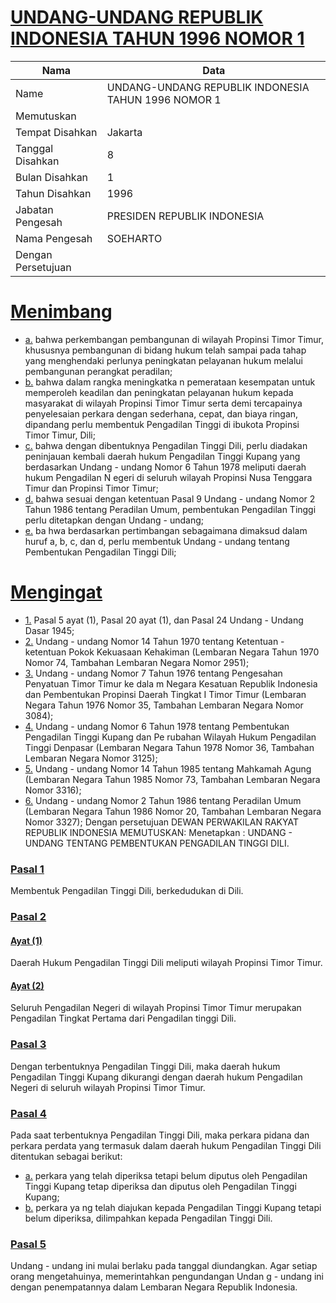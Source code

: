 # [UNDANG-UNDANG REPUBLIK INDONESIA TAHUN 1996 NOMOR 1](http://example.org/legal/document/uu/1996/1)

| Nama | Data |
| ------ | ----- |
|Name|UNDANG-UNDANG REPUBLIK INDONESIA TAHUN 1996 NOMOR 1|
|Memutuskan||
|Tempat Disahkan|Jakarta|
|Tanggal Disahkan|8|
|Bulan Disahkan|1|
|Tahun Disahkan|1996|
|Jabatan Pengesah|PRESIDEN REPUBLIK INDONESIA|
|Nama Pengesah|SOEHARTO|
|Dengan Persetujuan||
# [Menimbang](http://example.org/legal/document/uu/1996/1/menimbang)

* [a.](http://example.org/legal/document/uu/1996/1/menimbang/point/a) bahwa perkembangan pembangunan di wilayah Propinsi Timor Timur, khususnya pembangunan di bidang hukum telah sampai pada tahap yang menghendaki perlunya peningkatan pelayanan hukum melalui pembangunan perangkat peradilan;
* [b.](http://example.org/legal/document/uu/1996/1/menimbang/point/b) bahwa dalam rangka meningkatka n pemerataan kesempatan untuk memperoleh keadilan dan peningkatan pelayanan hukum kepada masyarakat di wilayah Propinsi Timor Timur serta demi tercapainya penyelesaian perkara dengan sederhana, cepat, dan biaya ringan, dipandang perlu membentuk Pengadilan Tinggi di ibukota Propinsi Timor Timur, Dili;
* [c.](http://example.org/legal/document/uu/1996/1/menimbang/point/c) bahwa dengan dibentuknya Pengadilan Tinggi Dili, perlu diadakan peninjauan kembali daerah hukum Pengadilan Tinggi Kupang yang berdasarkan Undang - undang Nomor 6 Tahun 1978 meliputi daerah hukum Pengadilan N egeri di seluruh wilayah Propinsi Nusa Tenggara Timur dan Propinsi Timor Timur;
* [d.](http://example.org/legal/document/uu/1996/1/menimbang/point/d) bahwa sesuai dengan ketentuan Pasal 9 Undang - undang Nomor 2 Tahun 1986 tentang Peradilan Umum, pembentukan Pengadilan Tinggi perlu ditetapkan dengan Undang - undang;
* [e.](http://example.org/legal/document/uu/1996/1/menimbang/point/e) ba hwa berdasarkan pertimbangan sebagaimana dimaksud dalam huruf a, b, c, dan d, perlu membentuk Undang - undang tentang Pembentukan Pengadilan Tinggi Dili;
# [Mengingat](http://example.org/legal/document/uu/1996/1/mengingat)

* [1.](http://example.org/legal/document/uu/1996/1/mengingat/point/0001) Pasal 5 ayat (1), Pasal 20 ayat (1), dan Pasal 24 Undang - Undang Dasar 1945;
* [2.](http://example.org/legal/document/uu/1996/1/mengingat/point/0002) Undang - undang Nomor 14 Tahun 1970 tentang Ketentuan - ketentuan Pokok Kekuasaan Kehakiman (Lembaran Negara Tahun 1970 Nomor 74, Tambahan Lembaran Negara Nomor 2951);
* [3.](http://example.org/legal/document/uu/1996/1/mengingat/point/0003) Undang - undang Nomor 7 Tahun 1976 tentang Pengesahan Penyatuan Timor Timur ke dala m Negara Kesatuan Republik Indonesia dan Pembentukan Propinsi Daerah Tingkat I Timor Timur (Lembaran Negara Tahun 1976 Nomor 35, Tambahan Lembaran Negara Nomor 3084);
* [4.](http://example.org/legal/document/uu/1996/1/mengingat/point/0004) Undang - undang Nomor 6 Tahun 1978 tentang Pembentukan Pengadilan Tinggi Kupang dan Pe rubahan Wilayah Hukum Pengadilan Tinggi Denpasar (Lembaran Negara Tahun 1978 Nomor 36, Tambahan Lembaran Negara Nomor 3125);
* [5.](http://example.org/legal/document/uu/1996/1/mengingat/point/0005) Undang - undang Nomor 14 Tahun 1985 tentang Mahkamah Agung (Lembaran Negara Tahun 1985 Nomor 73, Tambahan Lembaran Negara Nomor 3316);
* [6.](http://example.org/legal/document/uu/1996/1/mengingat/point/0006) Undang - undang Nomor 2 Tahun 1986 tentang Peradilan Umum (Lembaran Negara Tahun 1986 Nomor 20, Tambahan Lembaran Negara Nomor 3327); Dengan persetujuan DEWAN PERWAKILAN RAKYAT REPUBLIK INDONESIA MEMUTUSKAN: Menetapkan : UNDANG - UNDANG TENTANG PEMBENTUKAN PENGADILAN TINGGI DILI.

### [Pasal 1](http://example.org/legal/document/uu/1996/1/pasal/0001)
Membentuk Pengadilan Tinggi Dili, berkedudukan di Dili.


### [Pasal 2](http://example.org/legal/document/uu/1996/1/pasal/0002)

#### [Ayat (1)](http://example.org/legal/document/uu/1996/1/pasal/0002/version/19960108/ayat/0001)
Daerah Hukum Pengadilan Tinggi Dili meliputi wilayah Propinsi Timor Timur.

#### [Ayat (2)](http://example.org/legal/document/uu/1996/1/pasal/0002/version/19960108/ayat/0002)
Seluruh Pengadilan Negeri di wilayah Propinsi Timor Timur merupakan Pengadilan Tingkat Pertama dari Pengadilan tinggi Dili.


### [Pasal 3](http://example.org/legal/document/uu/1996/1/pasal/0003)
Dengan terbentuknya Pengadilan Tinggi Dili, maka daerah hukum Pengadilan Tinggi Kupang dikurangi dengan daerah hukum Pengadilan Negeri di seluruh wilayah Propinsi Timor Timur.


### [Pasal 4](http://example.org/legal/document/uu/1996/1/pasal/0004)
Pada saat terbentuknya Pengadilan Tinggi Dili, maka perkara pidana dan perkara perdata yang termasuk dalam daerah hukum Pengadilan Tinggi Dili ditentukan sebagai berikut:
* [a.](http://example.org/legal/document/uu/1996/1/pasal/0004/version/19960108/point/a) perkara yang telah diperiksa tetapi belum diputus oleh Pengadilan Tinggi Kupang tetap diperiksa dan diputus oleh Pengadilan Tinggi Kupang;
* [b.](http://example.org/legal/document/uu/1996/1/pasal/0004/version/19960108/point/b) perkara ya ng telah diajukan kepada Pengadilan Tinggi Kupang tetapi belum diperiksa, dilimpahkan kepada Pengadilan Tinggi Dili.


### [Pasal 5](http://example.org/legal/document/uu/1996/1/pasal/0005)
Undang - undang ini mulai berlaku pada tanggal diundangkan. Agar setiap orang mengetahuinya, memerintahkan pengundangan Undan g - undang ini dengan penempatannya dalam Lembaran Negara Republik Indonesia.
